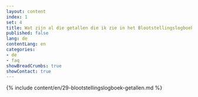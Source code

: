 ```yaml
---
layout: content
index: 1
set: 4
title: Wat zijn al die getallen die ik zie in het Blootstellingslogboek op mijn telefoon? 
published: false
lang: de
contentLang: en
categories:
- de
- faq
showBreadCrumbs: true
showContact: true
---
```

{% include content/en/29-blootstellingslogboek-getallen.md %}
